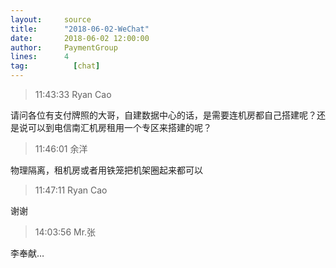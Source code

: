 ```yaml
---
layout:     source 
title:      "2018-06-02-WeChat"
date:       2018-06-02 12:00:00
author:     PaymentGroup
lines:      4 
tag:		  [chat]
---
```

> 11:43:33  Ryan Cao  
   
请问各位有支付牌照的大哥，自建数据中心的话，是需要连机房都自己搭建呢？还是说可以到电信南汇机房租用一个专区来搭建的呢？  
   
> 11:46:01  余洋  
   
物理隔离，租机房或者用铁笼把机架圈起来都可以  
   
> 11:47:11  Ryan Cao  
   
谢谢  
   
> 14:03:56  Mr.张  
   
李奉献…  
   
